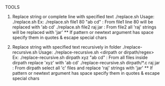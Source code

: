 TOOLS
1. Replace string or complete line with specified text
    ./replace.sh 
    Usage: ./replace.sh <filename> <linenum or pattern> <newtext>
    Ex:
        ./replace.sh file1 80 "ab cd"   : From file1 line 80 will be replaced with 'ab cd'
        ./replace.sh file2 raj jar      : From file2 all 'raj' strings will be replaced with 'jar'
    ** If pattern or newtext argument has space specify them in quotes & escape special chars

2. Replace string with specified text recursively in folder
     ./replace-recursive.sh
    Usage: ./replace-recursive.sh <dirpath or dirpath/regex> <pattern> <newtext>
    Ex:
        ./replace-recursive.sh dirpath xyz "ab cd"      : From all files inside dirpath replace 'xyz' with 'ab cd'
        ./replace-recursive.sh dirpath/*.c raj jar      : From dirpath select all 'c' files and replace 'raj' strings with 'jar'
    ** If pattern or newtext argument has space specify them in quotes & escape special chars

